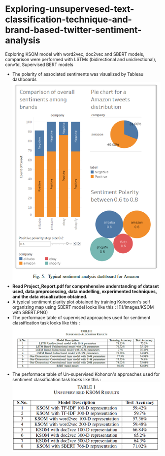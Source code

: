 # Exploring-unsupervesed-text-classification-technique-and-brand-based-twitter-sentiment-analysis
Exploring KSOM model with word2vec, doc2vec and SBERT models, comparison were performed with LSTMs (bidirectional and unidirectional), conv1d, Supervised BERT models
- The polarity of associated sentiments was visualized by Tableau dashboards <br>
![](/images/Dashboard_results.PNG)
- __Read Project_Report.pdf for comprehensive understanding of dataset used, data preprocessing, data modelling, experimented techniques, and the data visualization obtained.__
- A typical sentiment plarity plot obtained by training Kohononn's self organizing map using SBERT model looks like this :
![](/images/KSOM with SBERT.PNG)
- The performace table of supervised approaches used for sentiment classification task looks like this :
![](/images/supervised_algo.PNG)
- The performace table of Un-supervised Kohonon's approaches used for sentiment classification task looks like this :
![](/images/Unsupervised_algo.PNG)
